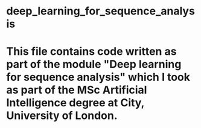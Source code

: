 # deep_learning_for_sequence_analysis

# This file contains code written as part of the module "Deep learning for sequence analysis" which I took as part of the MSc Artificial Intelligence degree at City, University of London. 
